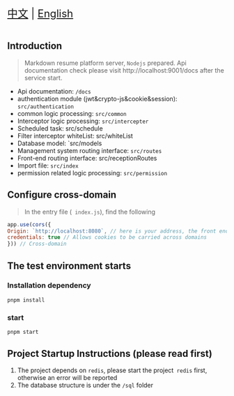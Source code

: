 <div style="font-size: 1.5rem;">
  <a href="./README.md">中文</a> |
  <a href="./README.en.md">English</a>
</div>
</br>

## Introduction
> Markdown resume platform server, `Nodejs` prepared. Api documentation check please visit http://localhost:9001/docs after the service start.

- Api documentation: `/docs`
- authentication module (jwt&crypto-js&cookie&session): `src/authentication`
- common logic processing: `src/common`
- Interceptor logic processing: `src/intercepter`
- Scheduled task: src/schedule
- Filter interceptor whiteList: src/whiteList
- Database model: `src/models
- Management system routing interface: `src/routes`
- Front-end routing interface: src/receptionRoutes
- Import file: `src/index`
- permission related logic processing: `src/permission`

## Configure cross-domain
> In the entry file (` index.js`), find the following
```js
app.use(cors({
Origin: `http://localhost:8080`, // here is your address, the front end of the value can be a string | Array < string >
credentials: true // Allows cookies to be carried across domains
})) // Cross-domain
```

## The test environment starts

### Installation dependency

```shell
pnpm install
```

### start
```shell
pnpm start
```

## Project Startup Instructions (please read first)
1. The project depends on `redis`, please start the project` redis` first, otherwise an error will be reported
2. The database structure is under the `/sql` folder